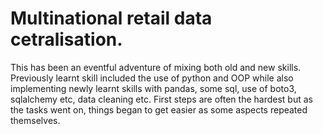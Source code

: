 # Multinational retail data cetralisation.

This has been an eventful adventure of mixing both old and new skills. Previously learnt skill included the use of python and OOP while also implementing newly learnt skills with pandas, some sql, use of boto3, sqlalchemy etc, data cleaning etc. 
First steps are often the hardest but as the tasks went on, things began to get easier as some aspects repeated themselves. 

